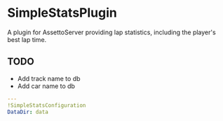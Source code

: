 ﻿# SimpleStatsPlugin
A plugin for AssettoServer providing lap statistics, including the player's best lap time.

## TODO
* Add track name to db
* Add car name to db

```yaml
---
!SimpleStatsConfiguration
DataDir: data
```
